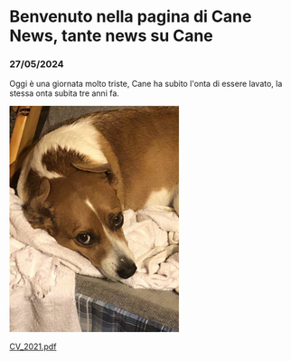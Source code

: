 # Benvenuto nella pagina di Cane News, tante news su Cane

### 27/05/2024
Oggi è una giornata molto triste, Cane ha subito l'onta di essere lavato, la stessa onta subita tre anni fa.

<img src="sadCane_2021.jpg" alt="Sad Cane" width="300">

[CV_2021.pdf](https://github.com/user-attachments/files/16378045/CV_2021.pdf)
